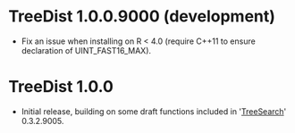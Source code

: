 # TreeDist 1.0.0.9000 (development)

- Fix an issue when installing on R < 4.0 (require C++11 to ensure declaration of 
  UINT_FAST16_MAX).


# TreeDist 1.0.0

- Initial release, building on some draft functions included in 
'[TreeSearch](https://ms609.github.io/TreeSearch)' 0.3.2.9005.